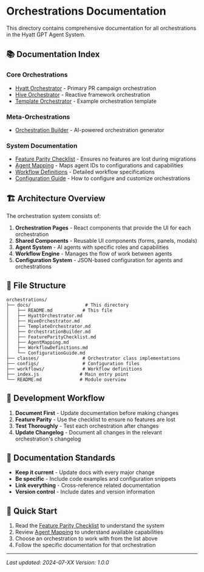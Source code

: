 # Orchestrations Documentation

This directory contains comprehensive documentation for all orchestrations in the Hyatt GPT Agent System.

## 📚 Documentation Index

### Core Orchestrations

- [Hyatt Orchestrator](./HyattOrchestrator.md) - Primary PR campaign orchestration
- [Hive Orchestrator](./HiveOrchestrator.md) - Reactive framework orchestration
- [Template Orchestrator](./TemplateOrchestrator.md) - Example orchestration template

### Meta-Orchestrations

- [Orchestration Builder](./OrchestrationBuilder.md) - AI-powered orchestration generator

### System Documentation

- [Feature Parity Checklist](./FeatureParityChecklist.md) - Ensures no features are lost during migrations
- [Agent Mapping](./AgentMapping.md) - Maps agent IDs to configurations and capabilities
- [Workflow Definitions](./WorkflowDefinitions.md) - Detailed workflow specifications
- [Configuration Guide](./ConfigurationGuide.md) - How to configure and customize orchestrations

## 🏗️ Architecture Overview

The orchestration system consists of:

1. **Orchestration Pages** - React components that provide the UI for each orchestration
2. **Shared Components** - Reusable UI components (forms, panels, modals)
3. **Agent System** - AI agents with specific roles and capabilities
4. **Workflow Engine** - Manages the flow of work between agents
5. **Configuration System** - JSON-based configuration for agents and orchestrations

## 📁 File Structure

```
orchestrations/
├── docs/                    # This directory
│   ├── README.md           # This file
│   ├── HyattOrchestrator.md
│   ├── HiveOrchestrator.md
│   ├── TemplateOrchestrator.md
│   ├── OrchestrationBuilder.md
│   ├── FeatureParityChecklist.md
│   ├── AgentMapping.md
│   ├── WorkflowDefinitions.md
│   └── ConfigurationGuide.md
├── classes/                # Orchestrator class implementations
├── configs/                # Configuration files
├── workflows/              # Workflow definitions
├── index.js               # Main entry point
└── README.md              # Module overview
```

## 🔄 Development Workflow

1. **Document First** - Update documentation before making changes
2. **Feature Parity** - Use the checklist to ensure no features are lost
3. **Test Thoroughly** - Test each orchestration after changes
4. **Update Changelog** - Document all changes in the relevant orchestration's changelog

## 📝 Documentation Standards

- **Keep it current** - Update docs with every major change
- **Be specific** - Include code examples and configuration snippets
- **Link everything** - Cross-reference related documentation
- **Version control** - Include dates and version information

## 🚀 Quick Start

1. Read the [Feature Parity Checklist](./FeatureParityChecklist.md) to understand the system
2. Review [Agent Mapping](./AgentMapping.md) to understand available capabilities
3. Choose an orchestration to work with from the list above
4. Follow the specific documentation for that orchestration

---

_Last updated: 2024-07-XX_
_Version: 1.0.0_
